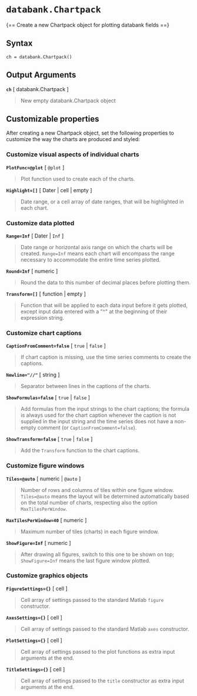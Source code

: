 # `databank.Chartpack`

{== Create a new Chartpack object for plotting databank fields ==}


## Syntax

    ch = databank.Chartpack()


## Output Arguments

__`ch`__ [ databank.Chartpack ]
>
> New empty databank.Chartpack object
>

## Customizable properties

After creating a new Chartpack object, set the following properties to
customize the way the charts are produced and styled: 


### Customize visual aspects of individual charts

__`PlotFunc=@plot`__ [ `@plot` ]
>
>  Plot function used to create each of the charts.
>

__`Highlight=[]`__ [ Dater | cell | empty ]
>
> Date range, or a cell array of date ranges, that will be highlighted in
> each chart.
>

### Customize data plotted

__`Range=Inf`__ [ Dater | `Inf` ]
>
> Date range or horizontal axis range on which the charts will be created.
> `Range=Inf` means each chart will encompass the range necessary to
> accommodate the entire time series plotted.
>

__`Round=Inf`__ [ numeric ]
>
> Round the data to this number of decimal places before plotting them.
>

__`Transform=[]`__ [ function | empty ]
>
> Function that will be applied to each data input before it gets plotted,
> except input data entered with a "^" at the beginning of their expression
> string.
>

### Customize chart captions

__`CaptionFromComment=false`__  [ `true` | `false` ]
>
> If chart caption is missing, use the time series comments to create the
> captions.
>

__`Newline="//"`__ [ string ] 
>
> Separator between lines in the captions of the charts.
>

__`ShowFormulas=false`__ [ `true` | `false` ]
>
> Add formulas from the input strings to the chart captions; the formula is
> always used for the chart caption whenever the caption is not supplied in
> the input string and the time series does not have a non-empty comment
> (or `CaptionFromComment=false`).
>

__`ShowTransform=false`__ [ `true` | `false` ]
>
> Add the `Transform` function to the chart captions.
>

### Customize figure windows

__`Tiles=@auto`__ [ numeric | `@auto` ]
>
> Number of rows and columns of tiles within one figure window.
> `Tiles=@auto` means the layout will be determined automatically based on
> the total number of charts, respecting also the option
> `MaxTilesPerWindow`.
>

__`MaxTilesPerWindow=40`__ [ numeric ]
>
> Maximum number of tiles (charts) in each figure window.
>

__`ShowFigure=Inf`__ [ numeric ]
>
> After drawing all figures, switch to this one to be shown on top;
> `ShowFigure=Inf` means the last figure window plotted.
>

### Customize graphics objects

__`FigureSettings={}`__ [ cell ]
>
> Cell array of settings passed to the standard Matlab `figure` constructor.
>

__`AxesSettings={}`__ [ cell ]
>
> Cell array of settings passed to the standard Matlab `axes` constructor.
>

__`PlotSettings={}`__ [ cell ]
>
> Cell array of settings passed to the plot functions as extra input
> arguments at the end.
>

__`TitleSettings={}`__ [ cell ]
>
> Cell array of settings passed to the `title` constructor as extra input
> arguments at the end.
>

